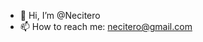 - 👋 Hi, I’m @Necitero
- 📫 How to reach me: necitero@gmail.com

<!---
Necitero/Necitero is a ✨ special ✨ repository because its `README.md` (this file) appears on your GitHub profile.
You can click the Preview link to take a look at your changes.
--->
